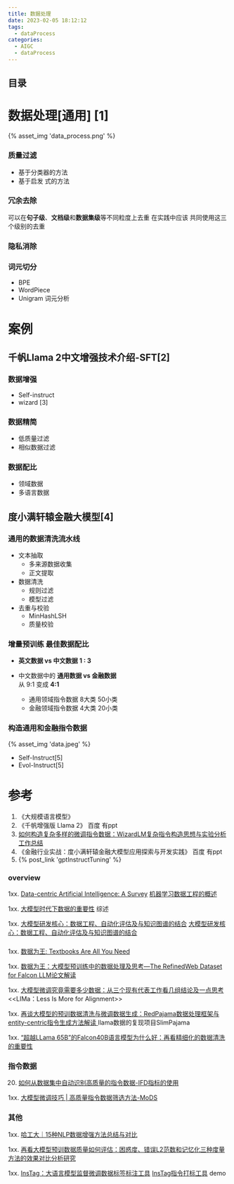 ```yaml
---
title: 数据处理
date: 2023-02-05 18:12:12
tags:
  - dataProcess
categories: 
  - AIGC
  - dataProcess   
---
```


<p></p>
<!-- more -->

## 目录
<!-- toc -->

# 数据处理[通用] [1]
{% asset_img  'data_process.png' %}

### 质量过滤
+ 基于分类器的方法
+ 基于启发 式的方法

### 冗余去除
可以在**句子级**、**文档级**和**数据集级**等不同粒度上去重
在实践中应该 共同使用这三个级别的去重

### 隐私消除

### 词元切分
+ BPE
+ WordPiece
+ Unigram 词元分析


# 案例
## 千帆Llama 2中文增强技术介绍-SFT[2]
### 数据增强
+ Self-instruct
+ wizard [3]

### 数据精简
+ 低质量过滤
+ 相似数据过滤

### 数据配比
+ 领域数据
+ 多语言数据


## 度小满轩辕金融大模型[4]
### 通用的数据清洗流水线
+ 文本抽取
  + 多来源数据收集
  + 正文提取
+ 数据清洗
  + 规则过滤
  + 模型过滤
+ 去重与校验
  + MinHashLSH
  + 质量校验

### 增量预训练 最佳数据配比
+ **英文数据  vs 中文数据**
  **1  :  3**

+ 中文数据中的  **通用数据 vs 金融数据**  
  从 9:1 变成  **4:1**
  + 通用领域指令数据
   8大类 50小类
  + 金融领域指令数据
   4大类 20小类

### 构造通用和金融指令数据
{%  asset_img  'data.jpeg'  %}
+ Self-Instruct[5]
+ Evol-Instruct[5]

# 参考

1. 《大规模语言模型》 
2. 《千帆增强版 Llama 2》 百度 有ppt
3. [如何构造复杂多样的微调指令数据：WizardLM复杂指令构造思想与实验分析工作总结 ](https://mp.weixin.qq.com/s?__biz=MzAxMjc3MjkyMg==&mid=2648401462&idx=1&sn=764f0302918174cea29ae22ac5760033) 
4. 《金融行业实战：度小满轩辕金融大模型应用探索与开发实践》 百度  有ppt
5. {% post_link 'gptInstructTuning' %}
### overview
1xx. [Data-centric Artificial Intelligence: A Survey](https://zhuanlan.zhihu.com/p/620890799)
   [机器学习数据工程的概述](https://cloud.tencent.com/developer/article/2359824)

1xx. [大模型时代下数据的重要性](https://zhuanlan.zhihu.com/p/639207933) 综述

1xx. [大模型研发核心：数据工程、自动化评估及与知识图谱的结合](https://hub.baai.ac.cn/view/28740)
   [大模型研发核心：数据工程、自动化评估及与知识图谱的结合 ](https://mp.weixin.qq.com/s/SvDnQD886E3DBtw8k9asgg)
   
### 
1xx. [数据为王: Textbooks Are All You Need ](https://finisky.github.io/textbooks-are-all-you-need-summary/)

1xx. [数据为王：大模型预训练中的数据处理及思考—The RefinedWeb Dataset for Falcon LLM论文解读](https://zhuanlan.zhihu.com/p/641013454)

1xx. [大模型微调究竟需要多少数据：从三个现有代表工作看几组结论及一点思考 ](https://mp.weixin.qq.com/s/c50HrOfKOqgqGPVRHf6EpA)
   <<LIMa：Less Is More for Alignment>>

1xx. [再谈大模型的预训数据清洗与微调数据生成：RedPajama数据处理框架与entity-centric指令生成方法解读 ](https://mp.weixin.qq.com/s?__biz=MzAxMjc3MjkyMg==&mid=2648402104&idx=1&sn=7d4924b2a5a840e4ff3de43299248b1d)
    llama数据的复现项目SlimPajama

1xx. [“超越LLama 65B”的Falcon40B语言模型为什么好：再看精细化的数据清洗的重要性 ](https://mp.weixin.qq.com/s?__biz=MzAxMjc3MjkyMg==&mid=2648401484&idx=1&sn=c49b5ca5fc962ca757d3a082b74f037a) 

###  指令数据
20. [如何从数据集中自动识别高质量的指令数据-IFD指标的使用](https://zhuanlan.zhihu.com/p/658128530)

1xx. [大模型微调技巧 | 高质量指令数据筛选方法-MoDS](https://zhuanlan.zhihu.com/p/671183709)

### 其他
1xx. [哈工大｜15种NLP数据增强方法总结与对比](https://zhuanlan.zhihu.com/p/420295576)


1xx. [再看大模型预训数据质量如何评估：困惑度、错误L2范数和记忆化三种度量方法的效果对比分析研究](https://mp.weixin.qq.com/s?__biz=MzAxMjc3MjkyMg==&mid=2648403976&idx=1&sn=694db5e2b3085b1610e8d19daa93a474)

1xx. [InsTag：大语言模型监督微调数据标签标注工具](https://developer.aliyun.com/article/1311807)
   [InsTag指令打标工具](https://www.modelscope.cn/studios/lukeminglkm/instagger_demo/summary) demo